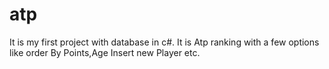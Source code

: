 # atp
It is my first project with database in c#. It is Atp ranking with a few options like order By Points,Age Insert new Player etc.
